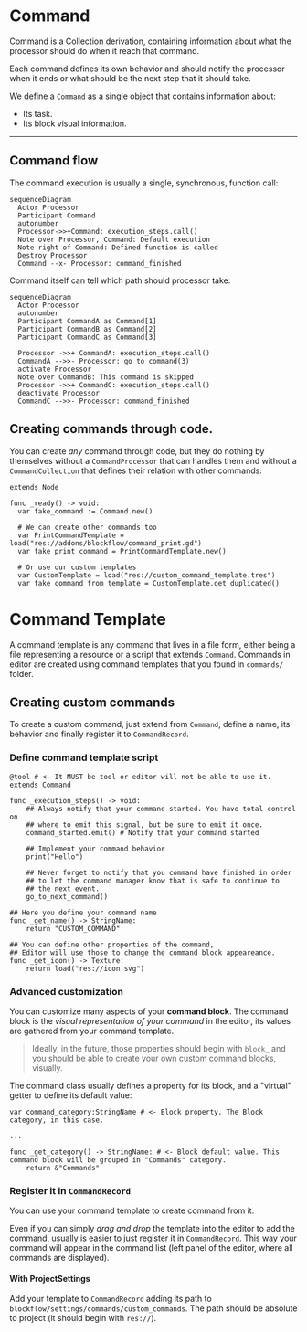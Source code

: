 # Command
Command is a Collection derivation, containing information about what the processor should do when it reach that command.

Each command defines its own behavior and should notify the processor when it ends or what should be the next step that it should take.

We define a `Command` as a single object that contains information about:
- Its task.
- Its block visual information.

 
---

## Command flow

The command execution is usually a single, synchronous, function call:
```mermaid
sequenceDiagram
  Actor Processor
  Participant Command
  autonumber
  Processor->>+Command: execution_steps.call()
  Note over Processor, Command: Default execution
  Note right of Command: Defined function is called
  Destroy Processor
  Command --x- Processor: command_finished
```
Command itself can tell which path should processor take:
```mermaid
sequenceDiagram
  Actor Processor
  autonumber
  Participant CommandA as Command[1]
  Participant CommandB as Command[2]
  Participant CommandC as Command[3]

  Processor ->>+ CommandA: execution_steps.call()
  CommandA -->>- Processor: go_to_command(3)
  activate Processor
  Note over CommandB: This command is skipped
  Processor ->>+ CommandC: execution_steps.call()
  deactivate Processor
  CommandC -->>- Processor: command_finished
```

## Creating commands through code.

You can create _any_ command through code, but they do nothing by themselves without a `CommandProcessor` that can handles them and without a `CommandCollection` that defines their relation with other commands:
```gdscript
extends Node

func _ready() -> void:
  var fake_command := Command.new()
  
  # We can create other commands too
  var PrintCommandTemplate = load("res://addons/blockflow/command_print.gd")
  var fake_print_command = PrintCommandTemplate.new()

  # Or use our custom templates
  var CustomTemplate = load("res://custom_command_template.tres")
  var fake_command_from_template = CustomTemplate.get_duplicated()
```

# Command Template

A command template is any command that lives in a file form, either being a file representing a resource or a script that extends `Command`. Commands in editor are created using command templates that you found in `commands/` folder.
## Creating custom commands

To create a custom command, just extend from `Command`, define a name, its behavior and finally register it to `CommandRecord`.

### Define command template script

```gdscript
@tool # <- It MUST be tool or editor will not be able to use it.
extends Command

func _execution_steps() -> void:
	## Always notify that your command started. You have total control on
	## where to emit this signal, but be sure to emit it once.
	command_started.emit() # Notify that your command started
	
	## Implement your command behavior
	print("Hello")
	
	## Never forget to notify that you command have finished in order
	## to let the command manager know that is safe to continue to
	## the next event.
	go_to_next_command()

## Here you define your command name
func _get_name() -> StringName:
	return "CUSTOM_COMMAND"

## You can define other properties of the command,
## Editor will use those to change the command block appeareance.
func _get_icon() -> Texture:
	return load("res://icon.svg")
```

### Advanced customization
You can customize many aspects of your **command block**. The command block is the _visual representation of your command_ in the editor, its values are gathered from your command template.

> Ideally, in the future, those properties should begin with `block_` and you should be able to create your own custom command blocks, visually.

The command class usually defines a property for its block, and a "virtual" getter to define its default value:
```gdscript
var command_category:StringName # <- Block property. The Block category, in this case.

...

func _get_category() -> StringName: # <- Block default value. This command block will be grouped in "Commands" category.
	return &"Commands"
```

### Register it in `CommandRecord`

You can use your command template to create command from it. 

Even if you can simply _drag and drop_ the template into the editor to add the command, usually is easier to just register it in `CommandRecord`. This way your command will appear in the command list (left panel of the editor, where all commands are displayed).

#### With ProjectSettings
Add your template to `CommandRecord` adding its path to `blockflow/settings/commands/custom_commands`. The path should be absolute to project (it should begin with `res://`).